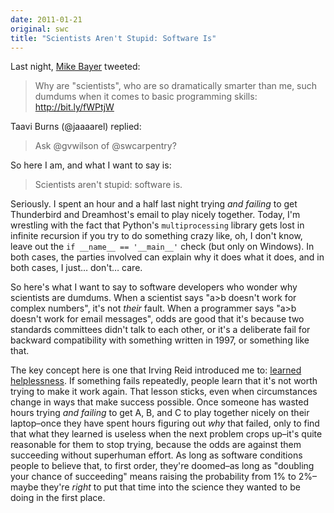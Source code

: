 ```yaml
---
date: 2011-01-21
original: swc
title: "Scientists Aren't Stupid: Software Is"
---
```

<p>Last night, <a href="http://techspot.zzzeek.org/">Mike Bayer</a> tweeted:</p>
<blockquote><p>Why are "scientists", who are so dramatically smarter than me, such dumdums when it comes to basic programming skills: <a rel="nofollow" href="http://bit.ly/fWPtjW" target="_blank">http://bit.ly/fWPtjW</a></p></blockquote>
<p>Taavi Burns (@jaaaarel) replied:</p>
<blockquote><p>Ask @gvwilson of @swcarpentry?</p></blockquote>
<p>So here I am, and what I want to say is:</p>
<blockquote><p>Scientists aren't stupid: software is.</p></blockquote>
<p>Seriously. I spent an hour and a half last night trying <em>and failing</em> to get Thunderbird and Dreamhost's email to play nicely together. Today, I'm wrestling with the fact that Python's <code>multiprocessing</code> library gets lost in infinite recursion if you try to do something crazy like, oh, I don't know, leave out the <code>if __name__ == '__main__'</code> check (but only on Windows). In both cases, the parties involved can explain why it does what it does, and in both cases, I just… don't… care.</p>
<p>So here's what I want to say to software developers who wonder why scientists are dumdums. When a scientist says "a&gt;b doesn't work for complex numbers", it's not <em>their</em> fault. When a programmer says "a&gt;b doesn't work for email messages", odds are good that it's because two standards committees didn't talk to each other, or it's a deliberate fail for backward compatibility with something written in 1997, or something like that.</p>
<p>The key concept here is one that Irving Reid introduced me to: <a href="http://en.wikipedia.org/wiki/Learned_helplessness">learned helplessness</a>. If something fails repeatedly, people learn that it's not worth trying to make it work again. That lesson sticks, even when circumstances change in ways that make success possible. Once someone has wasted hours trying <em>and failing</em> to get A, B, and C to play together nicely on their laptop–once they have spent hours figuring out <em>why</em> that failed, only to find that what they learned is useless when the next problem crops up–it's quite reasonable for them to stop trying, because the odds are against them succeeding without superhuman effort. As long as software conditions people to believe that, to first order, they're doomed–as long as "doubling your chance of succeeding" means raising the probability from 1% to 2%–maybe they're <em>right</em> to put that time into the science they wanted to be doing in the first place.</p>
